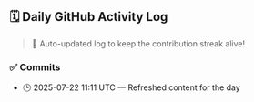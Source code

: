 ## 🗓️ Daily GitHub Activity Log

> 🤖 Auto-updated log to keep the contribution streak alive!

### ✅ Commits

- 🕒 2025-07-22 11:11 UTC — Refreshed content for the day

